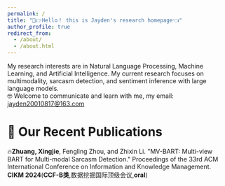 ```yaml
---
permalink: /
title: "🤣👉Hello！ this is Jayden's research homepage👈"
author_profile: true
redirect_from: 
  - /about/
  - /about.html
---
```


My research interests are in Natural Language Processing, Machine Learning, and Artificial Intelligence. My current research focuses on multimodality, sarcasm detection, and sentiment inference with large language models. 
</br>
🤓 Welcome to communicate and learn with me, my email: jayden20010817@163.com

📣 Our Recent Publications
======
🔥**Zhuang, Xingjie**, Fengling Zhou, and Zhixin Li. "MV-BART: Multi-view BART for Multi-modal Sarcasm Detection." Proceedings of the 33rd ACM International Conference on Information and Knowledge Management. **CIKM 2024**(**CCF-B类**,数据挖掘国际顶级会议,**oral**)





